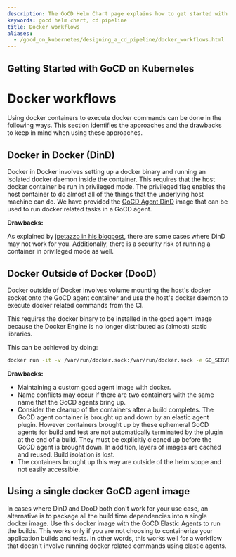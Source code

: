 ```yaml
---
description: The GoCD Helm Chart page explains how to get started with GoCD for kubernetes using Helm.
keywords: gocd helm chart, cd pipeline
title: Docker workflows
aliases:
  - /gocd_on_kubernetes/designing_a_cd_pipeline/docker_workflows.html
---
```

## Getting Started with GoCD on Kubernetes

# Docker workflows

Using docker containers to execute docker commands can be done in the following ways. This section identifies the approaches and the drawbacks to keep in mind when using these approaches.

## Docker in Docker (DinD)

Docker in Docker involves setting up a docker binary and running an isolated docker daemon inside the container. This requires that the host docker container be run in privileged mode. The privileged flag enables the host container to do almost all of the things that the underlying host machine can do. We have provided the [GoCD Agent DinD](https://hub.docker.com/r/gocd/gocd-agent-docker-dind/) image that can be used to run docker related tasks in a GoCD agent.

**Drawbacks:**

As explained by [jpetazzo in his blogpost](https://jpetazzo.github.io/2015/09/03/do-not-use-docker-in-docker-for-ci/), there are some cases where DinD may not work for you. Additionally, there is a security risk of running a container in privileged mode as well.

## Docker Outside of Docker (DooD)

Docker outside of Docker involves volume mounting the host's docker socket onto the GoCD agent container and use the host's docker daemon to execute docker related commands from the CI.

This requires the docker binary to be installed in the gocd agent image because the Docker Engine is no longer distributed as (almost) static libraries.

This can be achieved by doing:
```bash
docker run -it -v /var/run/docker.sock:/var/run/docker.sock -e GO_SERVER_URL="https://<go-server-ip>/go" <gocd-agent-image-with-docker>
```

**Drawbacks:**

- Maintaining a custom gocd agent image with docker.
- Name conflicts may occur if there are two containers with the same name that the GoCD agents bring up.
- Consider the cleanup of the containers after a build completes. The GoCD agent container is brought up and down by an elastic agent plugin. However containers brought up by these ephemeral GoCD agents for build and test are not automatically terminated by the plugin at the end of a build. They must be explicitly cleaned up before the GoCD agent is brought down. In addition, layers of images are cached and reused. Build isolation is lost.
- The containers brought up this way are outside of the helm scope and not easily accessible.

## Using a single docker GoCD agent image

In cases where DinD and DooD both don't work for your use case, an alternative is to package all the build time dependencies into a single docker image. Use this docker image with the GoCD Elastic Agents to run the builds. This works only if you are not choosing to containerize your application builds and tests. In other words, this works well for a workflow that doesn't involve running docker related commands using elastic agents.
